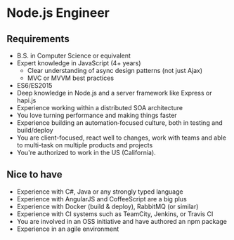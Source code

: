 # Node.js Engineer

## Requirements

* B.S. in Computer Science or equivalent
* Expert knowledge in JavaScript (4+ years)
  * Clear understanding of async design patterns (not just Ajax)
  * MVC or MVVM best practices
* ES6/ES2015
* Deep knowledge in Node.js and a server framework like Express or hapi.js
* Experience working within a distributed SOA architecture
* You love turning performance and making things faster
* Experience building an automation‐focused culture, both in testing and build/deploy
* You are client-focused, react well to changes, work with teams and able to multi-task on multiple products and projects
* You're authorized to work in the US (California).

## Nice to have

* Experience with C#, Java or any strongly typed language
* Experience with AngularJS and CoffeeScript are a big plus
* Experience with Docker (build & deploy), RabbitMQ (or similar)
* Experience with CI systems such as TeamCity, Jenkins, or Travis CI
* You are involved in an OSS initiative and have authored an npm package
* Experience in an agile environment

